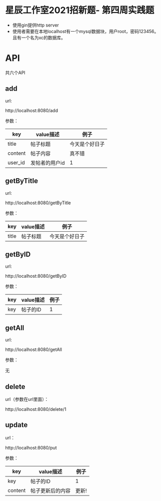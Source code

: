 # 星辰工作室2021招新题- 第四周实践题

- 使用gin提供http server
- 使用者需要在本地localhost有一个mysql数据块，用户root，密码123456。且有一个名为xc的数据库。

# API

共六个API

## add

url: 

http://localhost:8080/add

参数：

| key     | value描述      | 例子           |
| ------- | -------------- | -------------- |
| title   | 帖子标题       | 今天是个好日子 |
| content | 帖子内容       | 真不错         |
| user_id | 发帖者的用户id | 1              |

## getByTitle

url:

http://localhost:8080/getByTitle

参数：

| key   | value描述 | 例子           |
| ----- | --------- | -------------- |
| title | 帖子标题  | 今天是个好日子 |

## getByID

url:

http://localhost:8080/getByID

参数：

| key  | value描述 | 例子 |
| ---- | --------- | ---- |
| key  | 帖子的ID  | 1    |

## getAll

url:

http://localhost:8080/getAll

参数：

无

## delete

url（参数在url里面）：

http://localhost:8080/delete/1

## update

url：

http://localhost:8080/put

参数：

| key     | value描述        | 例子  |
| ------- | ---------------- | ----- |
| key     | 帖子的ID         | 1     |
| content | 帖子更新后的内容 | 更新! |